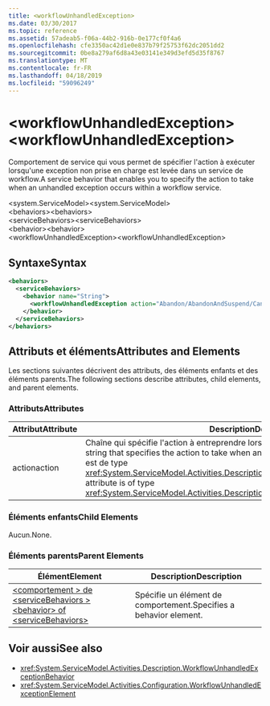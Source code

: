 ```yaml
---
title: <workflowUnhandledException>
ms.date: 03/30/2017
ms.topic: reference
ms.assetid: 57adeab5-f06a-44b2-916b-0e177cf0f4a6
ms.openlocfilehash: cfe3350ac42d1e0e837b79f25753f62dc2051dd2
ms.sourcegitcommit: 0be8a279af6d8a43e03141e349d3efd5d35f8767
ms.translationtype: MT
ms.contentlocale: fr-FR
ms.lasthandoff: 04/18/2019
ms.locfileid: "59096249"
---
```

# <a name="workflowunhandledexception"></a><span data-ttu-id="7ba9c-101">\<workflowUnhandledException></span><span class="sxs-lookup"><span data-stu-id="7ba9c-101">\<workflowUnhandledException></span></span>
<span data-ttu-id="7ba9c-102">Comportement de service qui vous permet de spécifier l'action à exécuter lorsqu'une exception non prise en charge est levée dans un service de workflow.</span><span class="sxs-lookup"><span data-stu-id="7ba9c-102">A service behavior that enables you to specify the action to take when an unhandled exception occurs within a workflow service.</span></span>  
  
<span data-ttu-id="7ba9c-103">\<system.ServiceModel></span><span class="sxs-lookup"><span data-stu-id="7ba9c-103">\<system.ServiceModel></span></span>  
<span data-ttu-id="7ba9c-104">\<behaviors></span><span class="sxs-lookup"><span data-stu-id="7ba9c-104">\<behaviors></span></span>  
<span data-ttu-id="7ba9c-105">\<serviceBehaviors></span><span class="sxs-lookup"><span data-stu-id="7ba9c-105">\<serviceBehaviors></span></span>  
<span data-ttu-id="7ba9c-106">\<behavior></span><span class="sxs-lookup"><span data-stu-id="7ba9c-106">\<behavior></span></span>  
<span data-ttu-id="7ba9c-107">\<workflowUnhandledException></span><span class="sxs-lookup"><span data-stu-id="7ba9c-107">\<workflowUnhandledException></span></span>  
  
## <a name="syntax"></a><span data-ttu-id="7ba9c-108">Syntaxe</span><span class="sxs-lookup"><span data-stu-id="7ba9c-108">Syntax</span></span>  
  
```xml  
<behaviors>
  <serviceBehaviors>
    <behavior name="String">
      <workflowUnhandledException action="Abandon/AbandonAndSuspend/Cancel/Terminate" />
    </behavior>
  </serviceBehaviors>
</behaviors>  
```  
  
## <a name="attributes-and-elements"></a><span data-ttu-id="7ba9c-109">Attributs et éléments</span><span class="sxs-lookup"><span data-stu-id="7ba9c-109">Attributes and Elements</span></span>  
 <span data-ttu-id="7ba9c-110">Les sections suivantes décrivent des attributs, des éléments enfants et des éléments parents.</span><span class="sxs-lookup"><span data-stu-id="7ba9c-110">The following sections describe attributes, child elements, and parent elements.</span></span>  
  
### <a name="attributes"></a><span data-ttu-id="7ba9c-111">Attributs</span><span class="sxs-lookup"><span data-stu-id="7ba9c-111">Attributes</span></span>  
  
|<span data-ttu-id="7ba9c-112">Attribut</span><span class="sxs-lookup"><span data-stu-id="7ba9c-112">Attribute</span></span>|<span data-ttu-id="7ba9c-113">Description</span><span class="sxs-lookup"><span data-stu-id="7ba9c-113">Description</span></span>|  
|---------------|-----------------|  
|<span data-ttu-id="7ba9c-114">action</span><span class="sxs-lookup"><span data-stu-id="7ba9c-114">action</span></span>|<span data-ttu-id="7ba9c-115">Chaîne qui spécifie l'action à entreprendre lorsqu'une exception non gérée se produit.</span><span class="sxs-lookup"><span data-stu-id="7ba9c-115">A string that specifies the action to take when an unhandled exception occurs.</span></span> <span data-ttu-id="7ba9c-116">Cet attribut est de type <xref:System.ServiceModel.Activities.Description.WorkflowUnhandledExceptionAction></span><span class="sxs-lookup"><span data-stu-id="7ba9c-116">This attribute is of type <xref:System.ServiceModel.Activities.Description.WorkflowUnhandledExceptionAction></span></span>|  
  
### <a name="child-elements"></a><span data-ttu-id="7ba9c-117">Éléments enfants</span><span class="sxs-lookup"><span data-stu-id="7ba9c-117">Child Elements</span></span>  
 <span data-ttu-id="7ba9c-118">Aucun.</span><span class="sxs-lookup"><span data-stu-id="7ba9c-118">None.</span></span>  
  
### <a name="parent-elements"></a><span data-ttu-id="7ba9c-119">Éléments parents</span><span class="sxs-lookup"><span data-stu-id="7ba9c-119">Parent Elements</span></span>  
  
|<span data-ttu-id="7ba9c-120">Élément</span><span class="sxs-lookup"><span data-stu-id="7ba9c-120">Element</span></span>|<span data-ttu-id="7ba9c-121">Description</span><span class="sxs-lookup"><span data-stu-id="7ba9c-121">Description</span></span>|  
|-------------|-----------------|  
|[<span data-ttu-id="7ba9c-122">\<comportement > de \<serviceBehaviors ></span><span class="sxs-lookup"><span data-stu-id="7ba9c-122">\<behavior> of \<serviceBehaviors></span></span>](../../../../../docs/framework/configure-apps/file-schema/windows-workflow-foundation/behavior-of-servicebehaviors-of-workflow.md)|<span data-ttu-id="7ba9c-123">Spécifie un élément de comportement.</span><span class="sxs-lookup"><span data-stu-id="7ba9c-123">Specifies a behavior element.</span></span>|  
  
## <a name="see-also"></a><span data-ttu-id="7ba9c-124">Voir aussi</span><span class="sxs-lookup"><span data-stu-id="7ba9c-124">See also</span></span>

- <xref:System.ServiceModel.Activities.Description.WorkflowUnhandledExceptionBehavior>
- <xref:System.ServiceModel.Activities.Configuration.WorkflowUnhandledExceptionElement>
